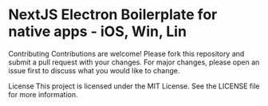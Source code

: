 # NextJS Electron Boilerplate for native apps - iOS, Win, Lin

Contributing
Contributions are welcome! Please fork this repository and submit a pull request with your changes. For major changes, please open an issue first to discuss what you would like to change.

License
This project is licensed under the MIT License. See the LICENSE file for more information.
